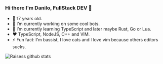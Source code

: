 ### Hi there I'm Danilo, FullStack DEV 👋

- 👨 17 years old.
- 🔭 I’m currently working on some cool bots.
- 🌱 I’m currently learning TypeScript and later maybe Rust, Go or Lua.
- ❤️ TypeScript, NodeJS, C++ and VIM.
- ⚡ Fun fact: I'm bassist, I love cats and I love vim because others editors sucks.

![Raisess github stats](https://github-readme-stats.vercel.app/api?username=Raisess&count_private=true&show_icons=true&theme=solarized-dark)
